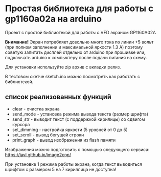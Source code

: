 # Простая библиотека для работы с gp1160a02a на arduino
Проект с простой библиотекой для работы с VFD экраном GP1160A02A

**Внимание!** Экран потребляет довольно много тока по линии +5 вольт (при полном заполнении и максимальной яркости 1.3 А) поэтому советую запитать дисплей отдельно от arduinо при прошивке или, подключать arduino к компьютеру после подачи питания на схему.

Для установки используйте zip архив с вкладки релиз.

В тестовом скетче sketch.ino можно посмотреть как работать с библиотекой.

## список реализованных функций

* clear - очистка экрана
* send_mode - установка режима вывода текста (размер шрифта)
* send_str - выводит текст (с поддержкой кирилицы) со сдвигом курсора
* set_dimming - настройка яркости (5 уровней от 0 до 5)
* set_scroll - вывод бегущей строки
* print_graph - вывод изображения из flash памяти

Изображения можно  подготовить с помощью следующего сервиса: <https://javl.github.io/image2cpp/>

При установке 1 режима работы экрана, когда текст выводиться шрифтом с размером 5 на 7 кириллица не доступна!